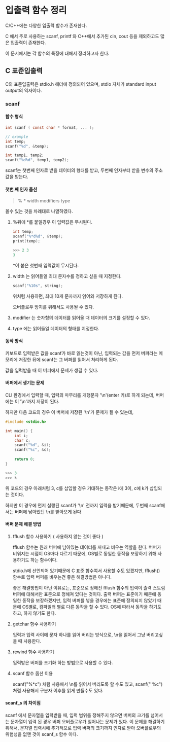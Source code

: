 # 입출력 함수 정리

C/C++에는 다양한 입출력 함수가 존재한다.

C 에서 주로 사용하는 scanf, printf 와 C++에서 추가된 cin, cout 등을 제외하고도 많은 입출력이 존재한다.

이 문서에서는 각 함수의 특징에 대해서 정리하고자 한다.



## C 표준입출력

C의 표준입출력은 stdio.h 헤더에 정의되어 있으며, stdio 자체가 standard input output의 약자이다.

### scanf

#### 함수 형식

```C
int scanf ( const char * format, ... );

// example
int temp;
scanf("%d", &temp);

int temp1, temp2;
scanf("%d%d", temp1, temp2);
```

scanf는 첫번째 인자로 받을 데이터의 형태를 받고, 두번째 인자부터 받을 변수의 주소값을 받는다.



#### 첫번 째 인자 옵션

> % * width modifiers type

올수 있는 것을 차례대로 나열하였다.

1. %뒤에 *를 붙일경우 이 입력값은 무시된다.

   ```C
   int temp;
   scanf("%*d%d", &temp);
   print(temp);
   
   >>> 2 3
   3
   ```

   *이 붙은 첫번째 입력값이 무시된다.

2. width 는 읽어들일 최대 문자수를 정하고 싶을 때 지정한다.

   ```C
   scanf("%10s", string);
   ```

   위처럼 사용하면, 최대 10개 문자까지 읽어와 저장하게 된다.

   오버플로우 방지를 위해서도 사용될 수 있다.

3. modifier 는 숫자형의 데이터를 읽어올 때 데이터의 크기를 설정할 수 있다.

4. type 에는 읽어들일 데이터의 형태를 지정한다.

#### 동작 방식

키보드로 입력받은 값을 scanf가 바로 읽는것이 아닌, 입력되는 값을 먼저 버퍼라는 메모리에 저장한 뒤에 scanf는 그 버퍼를 읽어서 처리하게 된다.

값을 입력받을 때 이 버퍼에서 문제가 생길 수 있다.



#### 버퍼에서 생기는 문제

CLI 환경에서 입력할 때, 입력의 마무리를 개행문자 '\n'(enter 키)로 하게 되는데, 버퍼에는 이 '\n'까지 저장이 된다.

하지만 다음 코드의 경우 이 버퍼에 저장된 '\n'가 문제가 될 수 있는데,

```C
#include <stdio.h>

int main() {
    int i;
    char c;
    scanf("%d", &i);
    scanf("%c", &c);
    
    return 0;
}

>>> 3
>>> k
```

위 코드의 경우 아래처럼 3, c를 삽입할 경우 기대하는 동작은 i에 3이, c에 k가 삽입되는 것이다.

하지만 이 경우에 먼저 실행된 scanf가 '\n' 전까지 입력을 받기때문에, 두번째 scanf에서는 버퍼에 남아있던 \n를 받아오게 된다



#### 버퍼 문제 해결 방법

1. fflush 함수 사용하기 ( 사용하지 않는 것이 좋다 )

   fflush 함수는 원래 버퍼에 남아있는 데이터를 꺼내고 비우는 역할을 한다. 버퍼가 비워지는 시점이 OS마다 다르기 때문에, OS별로 동일한 동작을 보장하기 위해 사용하기도 하는 함수이다.

   stdio.h에 선언되어 있기때문에 C 표준 함수여서 사용할 수도 있겠지만, fflush() 함수로 입력 버퍼를 비우는건 좋은 해결방법은 아니다.

   좋은 해결방법이 아닌 이유로는, 표준으로 정해진 fflush 함수의 입력이 출력 스트림 버퍼에 대해서만 표준으로 정해져 있다는 것이다. 출력 버퍼는 표준이기 때문에 동일한 동작을 보장하겠지만, 입력 버퍼를 넣을 경우에는 표준에 정의되지 않았기 때문에 OS별로, 컴파일러 별로 다른 동작을 할 수 있다. OS에 따라서 동작을 하기도하고, 하지 않기도 한다.

2. getchar 함수  사용하기

   입력과 입력 사이에 문자 하나를 읽어 버리는 방식으로, \n을 읽어서 그냥 버리고싶을 때 사용한다.

3. rewind 함수 사용하기

   입력받은 버퍼를 초기화 하는 방법으로 사용할 수 있다.

4. scanf 함수 옵션 이용

   scanf("%*c") 처럼 사용해서 \n를 읽어서 버리도록 할 수도 있고, scanf(" %c") 처럼 사용해서 구분자 이후를 읽게 만들수도 있다.



#### scanf_s 의 차이점

scanf 에서 문자열을 입력받을 때, 입력 범위를 정해주지 않으면 버퍼의 크기를 넘어서는 문자열이 입력 된 경우 버퍼 오버플로우가 일어나는 문제가 있다. 이 문제를 해결하기 위해서, 문자열 입력시에 추가적으로 입력 버퍼의 크기까지 인자로 받아 오버플로우의 위험성을 없앤 것이 scanf_s 함수 이다.